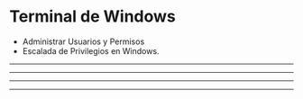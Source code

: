 # Terminal de Windows

* <a href="../Web/Windows/Administrar_Usuarios_y_Permisos.html" style="text-decoration:none">Administrar Usuarios y Permisos</a>
* <a href="../Web/Windows/escaldaPrivilegiosWindows.html" style="text-decoration:none">Escalada de Privilegios en Windows.</a>

---
---
  
    
<html lang="en">
<head>
  
</head>
<body>

<script src="https://utteranc.es/client.js"
    repo="F1r0x/gestion-comentarios"
    issue-term="pathname"
    theme="github-light"
    crossorigin="anonymous"
    async>
</script>
          
    
  </body>
</html>
  
  
---
---
